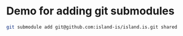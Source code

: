 # Demo for adding git submodules

```bash
git submodule add git@github.com:island-is/island.is.git shared
```
